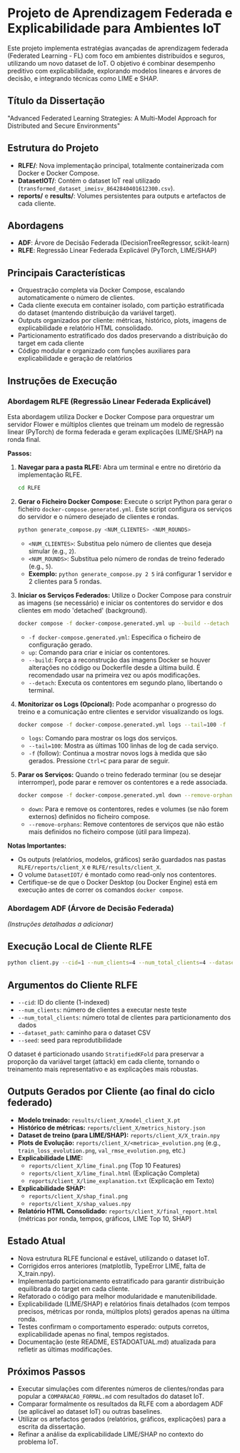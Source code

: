 # Projeto de Aprendizagem Federada e Explicabilidade para Ambientes IoT

Este projeto implementa estratégias avançadas de aprendizagem federada (Federated Learning - FL) com foco em ambientes distribuídos e seguros, utilizando um novo dataset de IoT. O objetivo é combinar desempenho preditivo com explicabilidade, explorando modelos lineares e árvores de decisão, e integrando técnicas como LIME e SHAP.

## Título da Dissertação
"Advanced Federated Learning Strategies: A Multi-Model Approach for Distributed and Secure Environments"

## Estrutura do Projeto
- **RLFE/**: Nova implementação principal, totalmente containerizada com Docker e Docker Compose.
- **DatasetIOT/**: Contém o dataset IoT real utilizado (`transformed_dataset_imeisv_8642840401612300.csv`).
- **reports/** e **results/**: Volumes persistentes para outputs e artefactos de cada cliente.

## Abordagens
- **ADF**: Árvore de Decisão Federada (DecisionTreeRegressor, scikit-learn)
- **RLFE**: Regressão Linear Federada Explicável (PyTorch, LIME/SHAP)

## Principais Características
- Orquestração completa via Docker Compose, escalando automaticamente o número de clientes.
- Cada cliente executa em container isolado, com partição estratificada do dataset (mantendo distribuição da variável target).
- Outputs organizados por cliente: métricas, histórico, plots, imagens de explicabilidade e relatório HTML consolidado.
- Particionamento estratificado dos dados preservando a distribuição do target em cada cliente
- Código modular e organizado com funções auxiliares para explicabilidade e geração de relatórios

## Instruções de Execução

### Abordagem RLFE (Regressão Linear Federada Explicável)

Esta abordagem utiliza Docker e Docker Compose para orquestrar um servidor Flower e múltiplos clientes que treinam um modelo de regressão linear (PyTorch) de forma federada e geram explicações (LIME/SHAP) na ronda final.

**Passos:**

1.  **Navegar para a pasta RLFE:**
    Abra um terminal e entre no diretório da implementação RLFE.
    ```sh
    cd RLFE
    ```

2.  **Gerar o Ficheiro Docker Compose:**
    Execute o script Python para gerar o ficheiro `docker-compose.generated.yml`. Este script configura os serviços do servidor e o número desejado de clientes e rondas.
    ```sh
    python generate_compose.py <NUM_CLIENTES> <NUM_ROUNDS>
    ```
    *   `<NUM_CLIENTES>`: Substitua pelo número de clientes que deseja simular (e.g., `2`).
    *   `<NUM_ROUNDS>`: Substitua pelo número de rondas de treino federado (e.g., `5`).
    *   **Exemplo:** `python generate_compose.py 2 5` irá configurar 1 servidor e 2 clientes para 5 rondas.

3.  **Iniciar os Serviços Federados:**
    Utilize o Docker Compose para construir as imagens (se necessário) e iniciar os contentores do servidor e dos clientes em modo 'detached' (background).
    ```sh
    docker compose -f docker-compose.generated.yml up --build --detach
    ```
    *   `-f docker-compose.generated.yml`: Especifica o ficheiro de configuração gerado.
    *   `up`: Comando para criar e iniciar os contentores.
    *   `--build`: Força a reconstrução das imagens Docker se houver alterações no código ou Dockerfile desde a última build. É recomendado usar na primeira vez ou após modificações.
    *   `--detach`: Executa os contentores em segundo plano, libertando o terminal.

4.  **Monitorizar os Logs (Opcional):**
    Pode acompanhar o progresso do treino e a comunicação entre clientes e servidor visualizando os logs.
    ```sh
    docker compose -f docker-compose.generated.yml logs --tail=100 -f
    ```
    *   `logs`: Comando para mostrar os logs dos serviços.
    *   `--tail=100`: Mostra as últimas 100 linhas de log de cada serviço.
    *   `-f` (follow): Continua a mostrar novos logs à medida que são gerados. Pressione `Ctrl+C` para parar de seguir.

5.  **Parar os Serviços:**
    Quando o treino federado terminar (ou se desejar interromper), pode parar e remover os contentores e a rede associada.
    ```sh
    docker compose -f docker-compose.generated.yml down --remove-orphans
    ```
    *   `down`: Para e remove os contentores, redes e volumes (se não forem externos) definidos no ficheiro compose.
    *   `--remove-orphans`: Remove contentores de serviços que não estão mais definidos no ficheiro compose (útil para limpeza).

**Notas Importantes:**

*   Os outputs (relatórios, modelos, gráficos) serão guardados nas pastas `RLFE/reports/client_X` e `RLFE/results/client_X`.
*   O volume `DatasetIOT/` é montado como read-only nos contentores.
*   Certifique-se de que o Docker Desktop (ou Docker Engine) está em execução antes de correr os comandos `docker compose`.

### Abordagem ADF (Árvore de Decisão Federada)

*(Instruções detalhadas a adicionar)*

## Execução Local de Cliente RLFE

```bash
python client.py --cid=1 --num_clients=4 --num_total_clients=4 --dataset_path=../DatasetIOT/transformed_dataset_imeisv_8642840401612300.csv
```

## Argumentos do Cliente RLFE
- `--cid`: ID do cliente (1-indexed)
- `--num_clients`: número de clientes a executar neste teste
- `--num_total_clients`: número total de clientes para particionamento dos dados
- `--dataset_path`: caminho para o dataset CSV
- `--seed`: seed para reprodutibilidade

O dataset é particionado usando `StratifiedKFold` para preservar a proporção da variável target (attack) em cada cliente, tornando o treinamento mais representativo e as explicações mais robustas.

## Outputs Gerados por Cliente (ao final do ciclo federado)
- **Modelo treinado:** `results/client_X/model_client_X.pt`
- **Histórico de métricas:** `reports/client_X/metrics_history.json`
- **Dataset de treino (para LIME/SHAP):** `reports/client_X/X_train.npy`
- **Plots de Evolução:** `reports/client_X/<metrica>_evolution.png` (e.g., `train_loss_evolution.png`, `val_rmse_evolution.png`, etc.)
- **Explicabilidade LIME:**
    - `reports/client_X/lime_final.png` (Top 10 Features)
    - `reports/client_X/lime_final.html` (Explicação Completa)
    - `reports/client_X/lime_explanation.txt` (Explicação em Texto)
- **Explicabilidade SHAP:**
    - `reports/client_X/shap_final.png`
    - `reports/client_X/shap_values.npy`
- **Relatório HTML Consolidado:** `reports/client_X/final_report.html` (métricas por ronda, tempos, gráficos, LIME Top 10, SHAP)

## Estado Atual
- Nova estrutura RLFE funcional e estável, utilizando o dataset IoT.
- Corrigidos erros anteriores (matplotlib, TypeError LIME, falta de X_train.npy).
- Implementado particionamento estratificado para garantir distribuição equilibrada do target em cada cliente.
- Refatorado o código para melhor modularidade e manutenibilidade.
- Explicabilidade (LIME/SHAP) e relatórios finais detalhados (com tempos precisos, métricas por ronda, múltiplos plots) gerados apenas na última ronda.
- Testes confirmam o comportamento esperado: outputs corretos, explicabilidade apenas no final, tempos registados.
- Documentação (este README, ESTADOATUAL.md) atualizada para refletir as últimas modificações.

## Próximos Passos
- Executar simulações com diferentes números de clientes/rondas para popular a `COMPARACAO_FORMAL.md` com resultados do dataset IoT.
- Comparar formalmente os resultados da RLFE com a abordagem ADF (se aplicável ao dataset IoT) ou outras baselines.
- Utilizar os artefactos gerados (relatórios, gráficos, explicações) para a escrita da dissertação.
- Refinar a análise da explicabilidade LIME/SHAP no contexto do problema IoT.